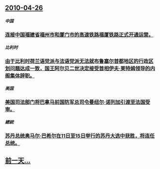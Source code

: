 ## [2010-04-26](/zh/news/2010/04/26/index.md)

##### 中国
### [ 连接中国福建省福州市和厦门市的高速铁路福厦铁路正式开通运营。](/zh/news/2010/04/26/连接中国福建省福州市和厦门市的高速铁路福厦铁路正式开通运营.md)
##### 比利时
### [ 由于比利时荷兰语党派与法语党派无法就布鲁塞尔首都地区的行政区划问题达成一致，国王阿尔贝二世决定接受首相伊夫·莱特姆领导的内阁集体辞职。](/zh/news/2010/04/26/由于比利时荷兰语党派与法语党派无法就布鲁塞尔首都地区的行政区划问题达成一致-国王阿尔贝二世决定接受首相伊夫-莱特姆领导.md)
##### 美国
### [ 美国司法部门将巴拿马前国防军总司令曼纽尔·诺列加引渡至法国受审。](/zh/news/2010/04/26/美国司法部门将巴拿马前国防军总司令曼纽尔-诺列加引渡至法国受审.md)
##### 總統
### [ 苏丹总统奥马尔·巴希尔在11日至15日举行的苏丹大选中获胜，将连任总统。](/zh/news/2010/04/26/苏丹总统奥马尔-巴希尔在11日至15日举行的苏丹大选中获胜-将连任总统.md)
## [前一天...](/zh/news/2010/04/25/index.md)

